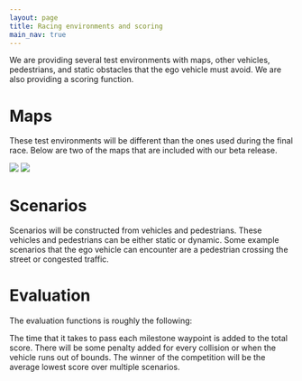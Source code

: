 ```yaml
---
layout: page
title: Racing environments and scoring
main_nav: true
---
```


We are providing several test environments with maps, other vehicles, pedestrians, and static obstacles that the ego vehicle must avoid. We are also providing a scoring function.

# Maps

These test environments will be different than the ones used during the final race.
Below are two of the maps that are included with our beta release.

<img src="/Race/assets/track1.png">
<img src="/Race/assets/track2.png">

# Scenarios

Scenarios will be constructed from vehicles and pedestrians.
These vehicles and pedestrians can be either static or dynamic.
Some example scenarios that the ego vehicle can encounter are a pedestrian crossing the street or congested traffic.

# Evaluation

The evaluation functions is roughly the following:

The time that it takes to pass each milestone waypoint is added to the total score. There will be some penalty added for every collision or when the vehicle runs out of bounds.
The winner of the competition will be the average lowest score over multiple scenarios.
